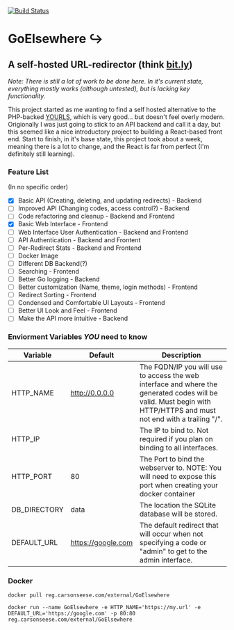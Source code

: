 [![Build Status](https://ci.carsonseese.com/buildStatus/icon?job=CarsonsLab%2FGoElsewhere)](https://ci.carsonseese.com/job/CarsonsLab/job/GoElsewhere/)
# GoElsewhere ↪️

## A self-hosted URL-redirector (think [bit.ly](https://bit.ly))

_Note: There is still a lot of work to be done here. In it's current state, everything mostly works (although untested), but is lacking key functionality._

This project started as me wanting to find a self hosted alternative to the PHP-backed [YOURLS](https://yourls.org/), which is very good... but doesn't feel overly modern. Origionally I was just going to stick to an API backend and call it a day, but this seemed like a nice introductory project to building a React-based front end. Start to finish, in it's base state, this project took about a week, meaning there is a lot to change, and the React is far from perfect (I'm definitely still learning).

### Feature List

(In no specific order)

- [x] Basic API (Creating, deleting, and updating redirects) - Backend
- [ ] Improved API (Changing codes, access control?) - Backend
- [ ] Code refactoring and cleanup - Backend and Frontend
- [x] Basic Web Interface - Frontend
- [ ] Web Interface User Authentication - Backend and Frontend
- [ ] API Authentication - Backend and Frontent
- [ ] Per-Redirect Stats - Backend and Frontend
- [ ] Docker Image
- [ ] Different DB Backend(?)
- [ ] Searching - Frontend
- [ ] Better Go logging - Backend
- [ ] Better customization (Name, theme, login methods) - Frontend
- [ ] Redirect Sorting - Frontend
- [ ] Condensed and Comfortable UI Layouts - Frontend
- [ ] Better UI Look and Feel - Frontend
- [ ] Make the API more intuitive - Backend

### Enviorment Variables _YOU_ need to know

| Variable     | Default            | Description                                                                                                                                                        |
| ------------ | ------------------ | ------------------------------------------------------------------------------------------------------------------------------------------------------------------ |
| HTTP_NAME    | http://0.0.0.0     | The FQDN/IP you will use to access the web interface and where the generated codes will be valid. Must begin with HTTP/HTTPS and must not end with a trailing "/". |
| HTTP_IP      |                    | The IP to bind to. Not required if you plan on binding to all interfaces.                                                                                          |
| HTTP_PORT    | 80                 | The Port to bind the webserver to. NOTE: You will need to expose this port when creating your docker container                                                     |
| DB_DIRECTORY | data               | The location the SQLite database will be stored.                                                                                                                   |
| DEFAULT_URL  | https://google.com | The default redirect that will occur when not specifying a code or "admin" to get to the admin interface.                                                          |

### Docker

`docker pull reg.carsonseese.com/external/GoElsewhere`

`docker run --name GoElsewhere -e HTTP_NAME='https://my.url' -e DEFAULT_URL='https://google.com' -p 80:80 reg.carsonseese.com/external/GoElsewhere`
